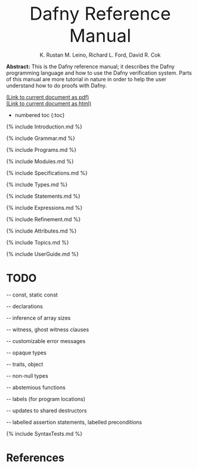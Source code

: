 <link rel="stylesheet" href="../assets/main.css">
<script src="https://cdn.mathjax.org/mathjax/latest/MathJax.js?config=TeX-AMS-MML_HTMLorMML" type="text/javascript"></script>

<font size="+4"><p style="text-align: center;">Dafny Reference Manual</p></font> <!-- PDFOMIT -->
<p style="text-align: center;">K. Rustan M. Leino, Richard L. Ford, David R. Cok</p> <!-- PDFOMIT -->
<p style="text-align: center;"><script> document.write(new Date(document.lastModified)); </script></p> <!-- PDFOMIT -->

<!--PDF NEWPAGE-->

**Abstract:**
This is the Dafny reference manual; it describes the Dafny programming
language and how to use the Dafny verification system.
Parts of this manual are more tutorial in nature in order to help the
user understand how to do proofs with Dafny.

[(Link to current document as pdf)](https://github.com/dafny-lang/dafny/blob/master/docs/DafnyRef/out/DafnyRef.pdf)\
[(Link to current document as html)](https://dafny-lang.github.io/dafny/DafnyReferenceManual/DafnyRef)

- numbered toc
{:toc}

{% include Introduction.md %}

{% include Grammar.md %}

{% include Programs.md %}

{% include Modules.md %}

{% include Specifications.md %}

{% include Types.md %}

{% include Statements.md %}

{% include Expressions.md %}

{% include Refinement.md %}

{% include Attributes.md %}

{% include Topics.md %}

{% include UserGuide.md %}

# TODO

-- const, static const

-- declarations

-- inference of array sizes

-- witness, ghost witness clauses

-- customizable error messages

-- opaque types

-- traits, object

-- non-null types

-- abstemious functions

-- labels (for program locations)

-- updates to shared destructors

-- labelled assertion statements, labelled preconditions

{% include SyntaxTests.md %}

# References
